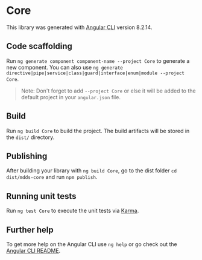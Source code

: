 # Core

This library was generated with [Angular CLI](https://github.com/angular/angular-cli) version 8.2.14.

## Code scaffolding

Run `ng generate component component-name --project Core` to generate a new component. You can also use `ng generate directive|pipe|service|class|guard|interface|enum|module --project Core`.
> Note: Don't forget to add `--project Core` or else it will be added to the default project in your `angular.json` file. 

## Build

Run `ng build Core` to build the project. The build artifacts will be stored in the `dist/` directory.

## Publishing

After building your library with `ng build Core`, go to the dist folder `cd dist/mdds-core` and run `npm publish`.

## Running unit tests

Run `ng test Core` to execute the unit tests via [Karma](https://karma-runner.github.io).

## Further help

To get more help on the Angular CLI use `ng help` or go check out the [Angular CLI README](https://github.com/angular/angular-cli/blob/master/README.md).
